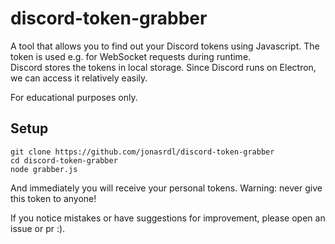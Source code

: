 # discord-token-grabber

A tool that allows you to find out your Discord tokens using Javascript. The token is used e.g. for WebSocket requests during runtime.   
Discord stores the tokens in local storage. Since Discord runs on Electron, we can access it relatively easily.

For educational purposes only.

## Setup
```
git clone https://github.com/jonasrdl/discord-token-grabber
cd discord-token-grabber
node grabber.js
```

And immediately you will receive your personal tokens. Warning: never give this token to anyone! 

If you notice mistakes or have suggestions for improvement, please open an issue or pr :).
